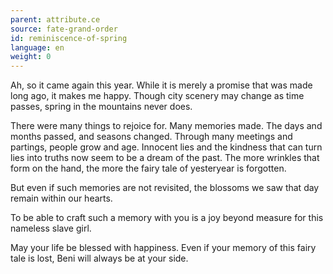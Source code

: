 ```yaml
---
parent: attribute.ce
source: fate-grand-order
id: reminiscence-of-spring
language: en
weight: 0
---
```


Ah, so it came again this year. While it is merely a promise that was made long ago, it makes me happy. Though city scenery may change as time passes, spring in the mountains never does.

There were many things to rejoice for. Many memories made. The days and months passed, and seasons changed. Through many meetings and partings, people grow and age. Innocent lies and the kindness that can turn lies into truths now seem to be a dream of the past. The more wrinkles that form on the hand, the more the fairy tale of yesteryear is forgotten.

But even if such memories are not revisited, the blossoms we saw that day remain within our hearts.

To be able to craft such a memory with you is a joy beyond measure for this nameless slave girl.

May your life be blessed with happiness. Even if your memory of this fairy tale is lost, Beni will always be at your side.
